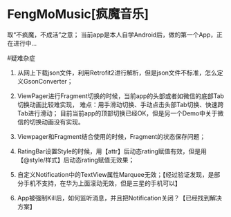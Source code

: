 # FengMoMusic[疯魔音乐]
取“不疯魔，不成活”之意；
当前app是本人自学Android后，做的第一个App，正在进行中...

#疑难杂症
1. 从网上下载json文件，利用Retrofit2进行解析，但是json文件不标准，怎么定义GsonConverter；

2. ViewPager进行Fragment切换的时候，当前app的头部或者如微信的底部Tab切换动画比较难实现，
难点：用手滑动切换、手动点击头部Tab切换、快速跨Tab进行滑动；
目前当前app的顶部切换已经OK，但是另一个Demo中关于微信的切换动画没有实现。

3. Viewpager和Fragment结合使用的时候，Fragment的状态保存问题；

4. RatingBar设置Style的时候，用【attr】后动态rating赋值有效，但是用【@style/样式】后动态rating赋值无效果；

5. 自定义Notification中的TextView属性Marquee无效；【经过验证发现，是部分手机不支持，在华为上面滚动无效，但是三星的手机可以】

6. App被强制Kill后，如何监听消息，并且把Notification关闭？【已经找到解决方案】


